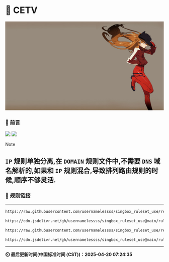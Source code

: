 
# 🧸 CETV
![](https://raw.githubusercontent.com/usernamelessss/picture-bed/main/images/202504042256831.jpg)
### 📣 前言
![](https://shields.io/badge/-移除重复规则-ff69b4) ![](https://shields.io/badge/-IP&nbsp;规则单独存放不与&nbsp;DOMAIN&nbsp;等混合-green)
> [!NOTE]
**`IP` 规则单独分离,在 `DOMAIN` 规则文件中,不需要 `DNS` 域名解析的,如果和 `IP` 规则混合,导致排列路由规则的时候,顺序不够灵活.**
---

###  🔗 规则链接
---

```url
https://raw.githubusercontent.com/usernamelessss/singbox_ruleset_use/refs/heads/main/rule/CETV/CETV_No_IP.json
```

```url
https://cdn.jsdelivr.net/gh/usernamelessss/singbox_ruleset_use@main/rule/CETV/CETV_No_IP.json
```

```url
https://raw.githubusercontent.com/usernamelessss/singbox_ruleset_use/refs/heads/main/rule/CETV/CETV_No_IP.srs
```

```url
https://cdn.jsdelivr.net/gh/usernamelessss/singbox_ruleset_use@main/rule/CETV/CETV_No_IP.srs
```

---
**⏲️ 最后更新时间(中国标准时间 (CST))：2025-04-20 07:24:35**